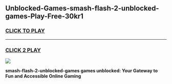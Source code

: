 
## Unblocked-Games-smash-flash-2-unblocked-games-Play-Free-30kr1
<h3>
<a href="https://premium76.site?title=smash-flash-2-unblocked-games&ref=10A">CLICK TO PLAY</a></h3>
<hr>

<h3>
<a href="https://premium76.site?title=smash-flash-2-unblocked-games&ref=10A">CLICK 2 PLAY</a>
  
</h3>

<a href="https://premium76.site?title=smash-flash-2-unblocked-games&ref=10A"><img src="https://clearcache.store/games.png"></a>


**smash-flash-2-unblocked-games games unblocked: Your Gateway to Fun and Accessible Online Gaming**
